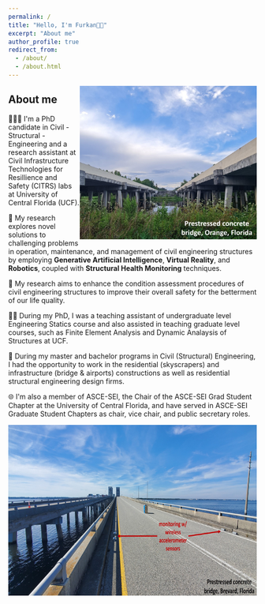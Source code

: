 ```yaml
---
permalink: /
title: "Hello, I'm Furkan👋🏼"
excerpt: "About me"
author_profile: true
redirect_from: 
  - /about/
  - /about.html
---
```


<img align="right" width="358.83" height="310.83" src="/images/bridge.jpg">

## About me
👨🏻‍💻 I'm a PhD candidate in Civil - Structural - Engineering and a research assistant at Civil Infrastructure Technologies for Resillience and Safety (CITRS) labs at University of Central Florida (UCF).

📖 My research explores novel solutions to challenging problems in operation, maintenance, and management of civil engineering structures by employing **Generative Artificial Intelligence**, **Virtual Reality**, and **Robotics**, coupled with **Structural Health Monitoring** techniques.

🎯 My research aims to enhance the condition assessment procedures of civil engineering structures to improve their overall safety for the betterment of our life quality.

👨‍🏫 During my PhD, I was a teaching assistant of undergraduate level Engineering Statics course and also assisted in teaching graduate level courses, such as Finite Element Analysis and Dynamic Analaysis of Structures at UCF.

👷 During my master and bachelor programs in Civil (Structural) Engineering, I had the opportunity to work in the residential (skyscrapers) and infrastructure (bridge & airports) constructions as well as residential structural engineering design firms.

🌐 I'm also a member of ASCE-SEI, the Chair of the ASCE-SEI Grad Student Chapter at the University of Central Florida, and have served in ASCE-SEI Graduate Student Chapters as chair, vice chair, and public secretary roles.

<img align="right" width="732.5" height="346" src="/images/bridge 2.jpg">



